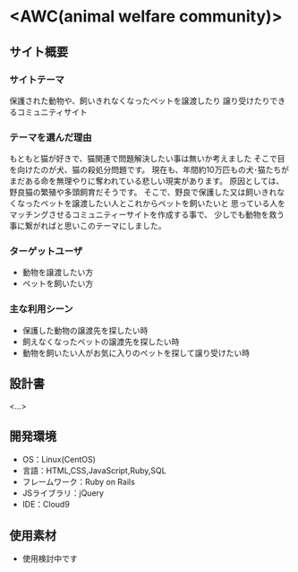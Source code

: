 # <AWC(animal welfare community)>

## サイト概要
### サイトテーマ
保護された動物や、飼いきれなくなったペットを譲渡したり
譲り受けたりできるコミュニティサイト

### テーマを選んだ理由
もともと猫が好きで、猫関連で問題解決したい事は無いか考えました
そこで目を向けたのが犬、猫の殺処分問題です。
現在も、年間約10万匹もの犬･猫たちがまだある命を無理やりに奪われている悲しい現実があります。
原因としては、野良猫の繁殖や多頭飼育だそうです。
そこで、野良で保護した又は飼いきれなくなったペットを譲渡したい人とこれからペットを飼いたいと
思っている人をマッチングさせるコミュニティーサイトを作成する事で、
少しでも動物を救う事に繋がればと思いこのテーマにしました。

### ターゲットユーザ
- 動物を譲渡したい方
- ペットを飼いたい方

### 主な利用シーン
- 保護した動物の譲渡先を探したい時
- 飼えなくなったペットの譲渡先を探したい時
- 動物を飼いたい人がお気に入りのペットを探して譲り受けたい時

## 設計書
<...>

## 開発環境
- OS：Linux(CentOS)
- 言語：HTML,CSS,JavaScript,Ruby,SQL
- フレームワーク：Ruby on Rails
- JSライブラリ：jQuery
- IDE：Cloud9

## 使用素材
- 使用検討中です
